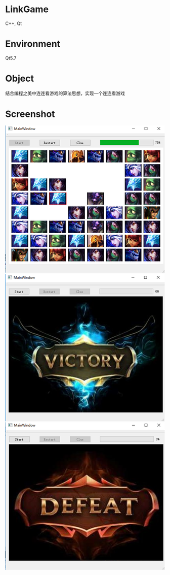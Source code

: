 # LinkGame
C++, Qt

# Environment
Qt5.7

# Object
结合编程之美中连连看游戏的算法思想，实现一个连连看游戏

# Screenshot

![image](https://github.com/XPping/LinkGame/raw/master/result/1.png)
![image](https://github.com/XPping/LinkGame/raw/master/result/2.png)
![image](https://github.com/XPping/LinkGame/raw/master/result/3.png)
